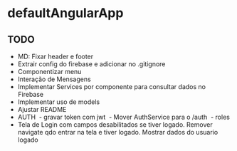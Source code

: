 # defaultAngularApp

## TODO

* MD: Fixar header e footer
* Extrair config do firebase e adicionar no .gitignore
* Componentizar menu
* Interação de Mensagens
* Implementar Services por componente para consultar dados no Firebase
* Implementar uso de models
* Ajustar README
* AUTH
  - gravar token com jwt
  - Mover AuthService para o /auth
  - roles
* Tela de Login com campos desabilitados se tiver logado. Remover navigate qdo entrar na tela e tiver logado. Mostrar dados do usuario logado
